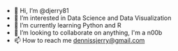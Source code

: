 - 👋 Hi, I’m @djerry81
- 👀 I’m interested in Data Science and Data Visualization
- 🌱 I’m currently learning Python and R
- 💞️ I’m looking to collaborate on anything, I'm a n00b
- 📫 How to reach me dennissjerry@gmail.com

<!---
djerry81/djerry81 is a ✨ special ✨ repository because its `README.md` (this file) appears on your GitHub profile.
You can click the Preview link to take a look at your changes.
--->
